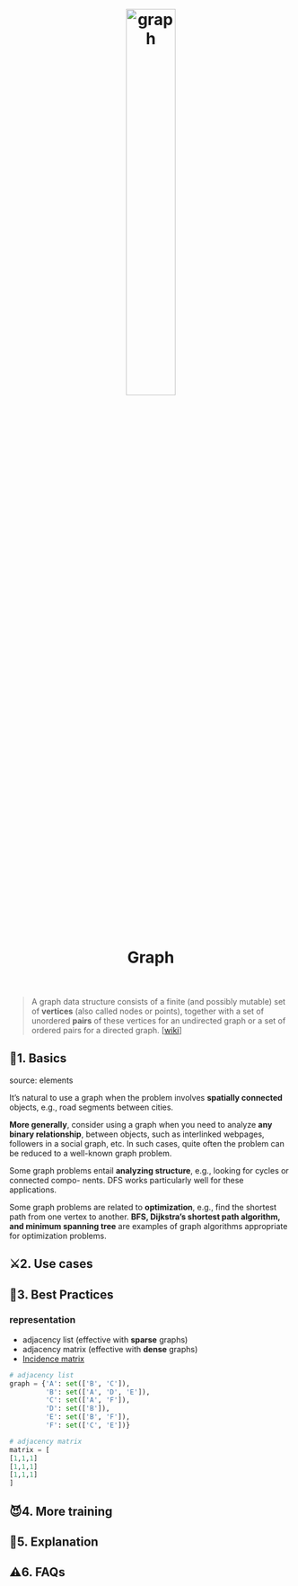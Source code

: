 <h1 align="center">
<br>
	<a href="https://www.wikiwand.com/en/Graph_traversal">
  <img src="https://i.imgur.com/ArTcbU2.png" alt="graph" width=42%">
  </a>
  <br><br>
Graph
  <br><br>
</h1>

> A graph data structure consists of a finite (and possibly mutable) set of **vertices** (also called nodes or points), together with a set of unordered **pairs** of these vertices for an undirected graph or a set of ordered pairs for a directed graph. [[wiki](https://www.wikiwand.com/en/Graph_(abstract_data_type))]

## 📝1. Basics

source: elements

It’s natural to use a graph when the problem involves **spatially connected** objects, e.g., road segments between cities.

**More generally**, consider using a graph when you need to analyze **any binary relationship**, between objects, such as interlinked webpages, followers in a social graph, etc. In such cases, quite often the problem can be reduced to a well-known graph problem.

Some graph problems entail **analyzing structure**, e.g., looking for cycles or connected compo- nents. DFS works particularly well for these applications.

Some graph problems are related to **optimization**, e.g., find the shortest path from one vertex to another. **BFS, Dijkstra’s shortest path algorithm, and minimum spanning tree** are examples of graph algorithms appropriate for optimization problems.

## ⚔️2. Use cases

## 🤺3. Best Practices

### representation 

* adjacency list (effective with **sparse** graphs)
* adjacency matrix (effective with **dense** graphs)
* [Incidence matrix](https://www.wikiwand.com/en/Incidence_matrix)

``` python 
# adjacency list 
graph = {'A': set(['B', 'C']),
         'B': set(['A', 'D', 'E']),
         'C': set(['A', 'F']),
         'D': set(['B']),
         'E': set(['B', 'F']),
         'F': set(['C', 'E'])}
```

``` python
# adjacency matrix
matrix = [
[1,1,1]
[1,1,1]
[1,1,1]
]
```


## 😈4. More training

## 💬5. Explanation

## ⚠️6. FAQs